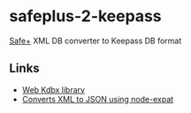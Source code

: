 # safeplus-2-keepass

[Safe+](https://play.google.com/store/apps/details?id=com.zholdak.safeboxpro) XML DB converter to Keepass DB format

## Links

* [Web Kdbx library](https://github.com/keeweb/kdbxweb)
* [Converts XML to JSON using node-expat](https://github.com/buglabs/node-xml2json)
